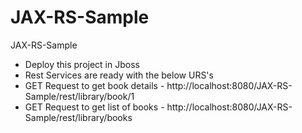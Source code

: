 # JAX-RS-Sample
JAX-RS-Sample

- Deploy this project in Jboss
- Rest Services are ready with the below URS's
- GET Request to get book details  - http://localhost:8080/JAX-RS-Sample/rest/library/book/1
- GET Request to get list of books - http://localhost:8080/JAX-RS-Sample/rest/library/books
